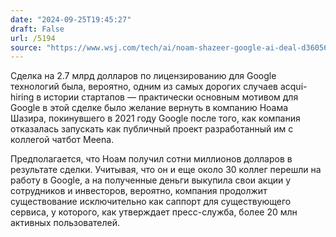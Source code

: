 ```yaml
---
date: "2024-09-25T19:45:27"
draft: False
url: /5194
source: "https://www.wsj.com/tech/ai/noam-shazeer-google-ai-deal-d3605697?st=wXvxeU&reflink=desktopwebshare_permalink"
---
```


Сделка на 2.7 млрд долларов по лицензированию для Google технологий  была, вероятно, одним из самых дорогих случаев acqui-hiring в истории стартапов — практически основным мотивом для Google в этой сделке было желание вернуть в компанию Ноама Шазира, покинувшего в 2021 году Google после того, как компания отказалась запускать как публичный проект разработанный им с коллегой чатбот Meena. 

Предполагается, что Ноам получил сотни миллионов долларов в результате сделки. Учитывая, что он и еще около 30 коллег перешли на работу в Google, а  на полученные деньги выкупила свои акции у сотрудников и инвесторов, вероятно, компания продолжит существование исключительно как саппорт для существующего сервиса, у которого, как утверждает пресс-служба, более 20 млн активных пользователей.
